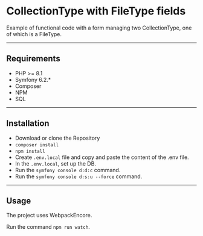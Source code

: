# CollectionType with FileType fields

Example of functional code with a form managing two CollectionType, one of which is a FileType.

---
## Requirements

* PHP >= 8.1
* Symfony 6.2.*
* Composer
* NPM
* SQL

---
## Installation

* Download or clone the Repository
* ``composer install``
* ``npm install``
* Create ``.env.local`` file and copy and paste the content of the .env file.
* In the ``.env.local``, set up the DB.
* Run the ``symfony console d:d:c`` command.
* Run the ``symfony console d:s:u --force`` command.

---
## Usage

The project uses WebpackEncore.

Run the command ``npm run watch``.
